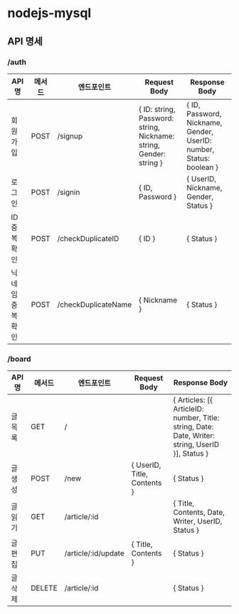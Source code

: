 # nodejs-mysql

## API 명세
### /auth
| API명 | 메서드 | 엔드포인트 | Request Body | Response Body |
|---|---|---|---|---|
| 회원가입 | POST | /signup | { ID: string, Password: string, Nickname: string, Gender: string } | { ID, Password, Nickname, Gender, UserID: number, Status: boolean } |
| 로그인 | POST | /signin | { ID, Password } | { UserID, Nickname, Gender, Status } |
| ID 중복확인 | POST | /checkDuplicateID | { ID } | { Status } |
| 닉네임 중복확인 | POST | /checkDuplicateName | { Nickname } | { Status } |

### /board
| API명 | 메서드 | 엔드포인트 | Request Body | Response Body |
|---|---|---|---|---|
| 글 목록 | GET | / | | { Articles: [{ ArticleID: number, Title: string, Date: Date, Writer: string, UserID }], Status } |
| 글 생성 | POST | /new | { UserID, Title, Contents } | { Status } |
| 글 읽기 | GET | /article/:id | | { Title, Contents, Date, Writer, UserID, Status } |
| 글 편집 | PUT | /article/:id/update | { Title, Contents } | { Status } |
| 글 삭제 | DELETE | /article/:id | | { Status } |
